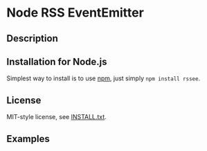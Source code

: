 Node RSS EventEmitter
=====================

Description
-----------


Installation for Node.js
------------------------

Simplest way to install is to use [npm](http://npmjs.org/), just simply `npm install rssee`.

License
-------

MIT-style license, see [INSTALL.txt](http://github.com/jheusala/node-rssee/blob/master/LICENSE.txt).

Examples
--------

